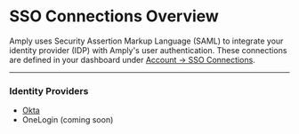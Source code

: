 # SSO Connections Overview

Amply uses Security Assertion Markup Language (SAML) to integrate your identity provider (IDP) with Amply's user authentication. These connections are defined in your dashboard under [Account -> SSO Connections](https://sendamply.com/home/sso_connections).

****

### Identity Providers

- [Okta](./200-Okta.md)  
- OneLogin (coming soon)
